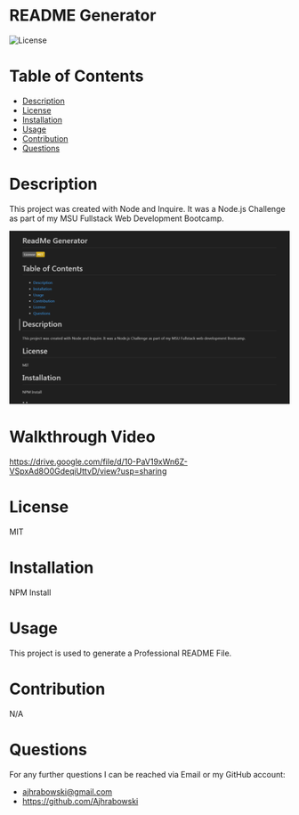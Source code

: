 # README Generator
  
  ![License](https://img.shields.io/badge/License-MIT-yellow.svg)
  
  # Table of Contents
  * [Description](#description)
  * [License](#license)
  * [Installation](#installation)
  * [Usage](#usage)
  * [Contribution](#contribution)
  * [Questions](#questions)

# Description
This project was created with Node and Inquire. It was a Node.js Challenge as part of my MSU Fullstack Web Development Bootcamp.

![Image Here](<ReadMe Screenshot.png>)

# Walkthrough Video

https://drive.google.com/file/d/10-PaV19xWn6Z-VSpxAd8O0GdeqiUttvD/view?usp=sharing

# License
MIT

# Installation
NPM Install

# Usage
This project is used to generate a Professional README File.

# Contribution
N/A

# Questions
For any further questions I can be reached via Email or my GitHub account:

* ajhrabowski@gmail.com
* https://github.com/Ajhrabowski

